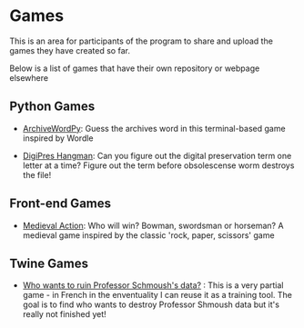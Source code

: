 # Games

This is an area for participants of the program to share and upload the games they have created so far.

Below is a list of games that have their own repository or webpage elsewhere

## Python Games

- [ArchiveWordPy](https://github.com/archivistnathan/archiveswordpy): Guess the archives word in this terminal-based game inspired by Wordle

- [DigiPres Hangman](https://github.com/archivistnathan/Digipres-Hangman): Can you figure out the digital preservation term one letter at a time? Figure out the term before obsolescense worm destroys the file!

  
## Front-end Games
- [Medieval Action](https://evavandenhurk.github.io/MedievalAction/): Who will win? Bowman, swordsman or horseman? A medieval game inspired by the classic 'rock, paper, scissors' game

## Twine Games
- [Who wants to ruin Professor Schmoush's data?](https://github.com/EFortinD/Alchemy/tree/main/Jeux) : This is a very partial game - in French in the enventuality I can reuse it as a training tool. The goal is to find who wants to destroy Professor Shmoush data but it's really not finished yet!

